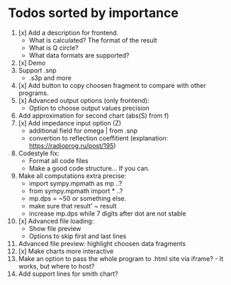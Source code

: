 # Todos sorted by importance

1. [x] Add a description for frontend.
    * What is calculated? The format of the result
    * What is Q circle?
    * What data formats are supported?
2. [x] Demo
3. Support .snp
    * .s3p and more
4. [x] Add button to copy choosen fragment to compare with other programs.
5. [x] Advanced output options (only frontend):
    * Option to choose output values precision
6. Add approximation for second chart (abs(S) from f)
7. [x] Add impedance input option (Z)
    * additional field for omega | from .snp
    * convertion to reflection coeffitient (explanation: <https://radioprog.ru/post/195>)
8. Codestyle fix:
    * Format all code files
    * Make a good code structure... If you can.
9. Make all computations extra precise:
    * import sympy.mpmath as mp ..?
    * from sympy.mpmath import *  ..?
    * mp.dps = ~50 or something else.
    * make sure that result' ~ result
    * increase mp.dps while 7 digits after dot are not stable
10. [x] Advanced file loading:
    * Show file preview
    * Options to skip first and last lines
11. Advanced file preview: highlight choosen data fragments
12. [x] Make charts more interactive
13. Make an option to pass the whole program to .html site via iframe? - It works, but where to host?
14. Add support lines for smith chart?
<!-- Add direct support for output files from different vna models? Supported formats: .snp, .csv or similar -->
<!-- Do we need to calculate systematic errors? - yes, if its not too hard. After some considerations... Rather not -->
